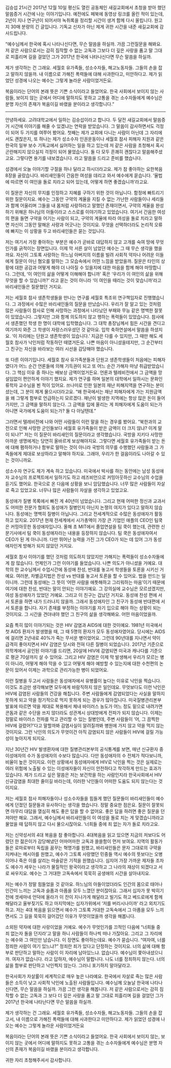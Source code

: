 
김승섭
21시간
2017년 12월 10일 평신도 열린 공동체인 새길교회에서 초청을 받아 했던 말씀증거 시간에 나눈 이야기입니다. 예전에도 페북에 동영상 링크를 올린 적이 있는데, 2년이 지나 연구년이 되어서야 녹취록을 정리할 시간이 생겨 함께 다시 올립니다. 원고지 30매 분량의 긴 글입니다. 기독교 신자가 아닌 제게 귀한 시간을 내준 새길교회에 감사드립니다.

“예수님께서 한국에 혹시 나타나신다면, 무슨 말씀을 하실까. 가끔 그런질문을 해봐요. 저 같은 사람으로서는 감히 짐작할 수 없는 고독과 그보다 더 깊은 사랑을 품고 말 그대로 피흘리며 길을 걸었던 그가 2017년 한국에 나타나신다면 무슨 말씀을 하실까.

제가 생각하는 건 그래요. 세월호 유가족들, 성소수자들, 해고노동자들. 그들의 손을 잡고 말하지 않을까. 내 이름으로 가해진 폭력들에 대해 사과한다고, 미안하다고. 제가 읽었던 성경에 나오는 예수는 그렇게 놀라운 사람이었거든요.

복음이라는 단어의 본래 뜻은 기쁜 소식이라고 들었어요. 한국 사회에서 보이지 않는 사람들, 보이지 않는 곳에서 어디에 말하지도 못하고 고통을 겪는 소수자들에게 예수님은 분명 자신의 존재가 복음이길 바랬을 분이라고 생각합니다.”

----

안녕하세요. 고려대학교에서 일하는 김승섭이라고 합니다. 두 달전 새길교회에서 말씀증거 시간에 이야기를 해줄 수 있겠냐는 연락을 받았습니다. 그 말씀이 감사하면서도 걱정이 되어 두 가지를 여쭈어 봤어요. 첫째는 제가 교회에 다니는 사람이 아닌데 그 자리에 서도 괜찮은지, 또 하나는 제가 성소수자 인권운동이나 세월호 참사 피해자 지원과 같은 한국의 일부 보수 기독교에서 싫어하는 일을 하고 있는데 저 같은 사람을 초청해서 혹시 곤란해지지 않으실지 걱정이 되어 물었습니다. 둘 다 모두 흔쾌히 괜찮다고 말씀해주셨고요. 그렇다면 용기를 내보겠습니다. 라고 말씀을 드리고 준비를 했습니다.

성경에서 오늘 이야기할 구절을 하나 달라고 하시더라고요. 제가 참 좋아하는 요한복음 8장을 골랐습니다. 바리새인들이 간음한 여성을 데리고 와서 예수에게 묻습니다. ‘율법에 따르면 이 여인을 돌로 치라고 되어 있는데, 어떻게 하면 좋겠습니까’라고요.

이 질문은 자신의 무지를 인정하고 지혜를 구하기 위한 것이 아닙니다. 함정에 빠트리기 위한 질문이지요. 예수는 그동안 구약의 계율을 지킬 수 없는 가난한 사람들이나 세리들과 함께 어울리며 그들을 내 몸처럼 사랑하라고 말했던 존재이면서, 구약의 계율을 완성하기 위해온 하나님의 아들이라고 스스로를 이야기하고 있었습니다. 여기서 간음한 여성의 편을 들면 구약을 어기는 사람이 되고, 구약의 계율에 따라 여성을 돌로 치라고 말하면 자신이 그동안 말해온 사랑과 어긋나는 것이지요. 무엇을 선택하더라도 논리적 오류에 빠지는 이 상황을 두고 바리새인들은 묻는 것입니다.

저는 여기서 가장 좋아하는 부분은 예수가 곧바로 대답하지 않고 고개를 숙여 땅에 무엇인가를 긁적이는 장면입니다. 이제 막 서른 살이 넘었던 예수는 그 때 무슨 생각을 했을까요. 자신이 그토록 사랑하는 하느님 아버지의 이름을 빌려 사회적 약자나 어려운 이들에게 질문이 아닌 혐오를 말하는 그 모습속에서 어떤 느낌을 받았을까. 질문은 타인의 상황에 대한 공감과 어떻게 해야 더 나아질 수 있을지에 대한 마음을 함께 해야 마땅합니다. 그런데, ‘이 여인의 삶을 어떻게 이해해야 합니까’ 혹은 ‘우리가 이 여인의 삶을 위해 무엇을 할 수 있습니까?’ 라고 묻는 것이 아니라 ‘이 여인을 때리는 것이 맞습니까’라고 바리새인들은 질문했던 거지요.

저는 세월호 참사 생존학생들을 만나는 연구를 세월호 특조위 연구책임자로 진행했습니다. 그 과정에서 수많은 바리새인들의 질문을 만났습니다. 우리가 잘 알고 있는 것처럼 많은 사람들이 참사로 인해 사망하는 과정에서 나타났던 부패와 무능 같은 명백한 잘못이 있었습니다. 그렇지만 그와 함께 의도하지 않고 행하는 폭력들이 있었습니다. 참사에서 생존했던 학생 한 명이 대학에 입학했습니다. 그 대학 총장님께서 힘든 시간을 견디고 여기까지 와준 그 학생이 자랑스러우셨던 것 같아요. 입학 축하연설에서 말씀을 하셨지요. ‘이 자리에는 단원고 생존학생이 있습니다.’ 지금은 다를 수 있지만, 그 때만 해도 세월호 참사가 낙인처럼 작동하던 때였거든요. 나쁜 마음이 아니셨을테지만, 그 순간부터 그 친구는 자신을 바라보는 여러 시선을 감당해야 했습니다.

또 다른 이야기입니다. 세월호 참사 유가족분들과 단원고 생존학생들이 처음에는 피해자였다가 어느 순간 언론들에 의해 기득권이 되고 또 어느 순간 가해자 마냥 취급받았습니다. 그 핵심 이유 중 하나는 배보상 금액이었거든요. 언론과 텔레비전에서 그 금액을 망설임없이 편안하게 이야기 했지요. 제가 연구를 하며 일본의 대학에서 일하시는 문화인류학자 교수님을 뵌 적이 있어요. 쓰나미로 인한 일본의 재난 피해지역을 연구하는 분이셨는데, 그 분이 제게 물으시더라고요. “왜 한국에서는 재난 피해자에게 가는 지원금액을 왜 그렇게 함부로 언급하는지 모르겠다. 재난이 발생한 지역에는 항상 많은 돈이 들어가지만, 그 금액을 말하지 않는다. 그 금액을 입에 올리는 게 피해자에게 도움이 되는가 아니면 국가에게 도움이 되는가? 둘 다 아닐텐데.”

그러면서 텔레비전에 나와 어떤 사람들이 이런 말을 하는 경우를 봤어요. “북한과의 교전으로 인해 사망한 군인들보다 세월호 유가족들이 받은 금액이 더 크지 않냐? 이게 말이 되나?” 저는 이 질문이 바리새인의 질문이라고 생각했습니다. 국방을 지키다 사망한 아까운 생명에게는 당연히 올바르게 보상해야지요. 그렇다면 세월호 유가족들이 받는 돈에 대해 폄하하거나 함부로 말하는 것이 아니라 국방의 의무를 수행했던 사람들과 그 가족들에게 제대로 보상하라고 말해야 하지요. 그래야, 우리가 한 걸음이라도 나아갈 수 있는 것이니까요.

성소수자 연구도 제가 계속 하고 있습니다. 미국에서 박사를 하는 동안에는 남성 동성애자 교수님의 프로젝트에서 일하기도 하고 레즈비언으로 커밍아웃하신 교수님의 수업을 듣기도 했어요. 한국으로 온 다음에 상황을 보니 암담했습니다. 너무 많은 사람들이 자살로 죽고 있었고요. 너무나 많은 사람들이 자살을 생각하고 있었고요.

동성애가 질병 목록에서 빠진 게 40년이 넘었습니다. 그리고 현재 어떠한 정신과 교과서도 어떠한 전문가 협회도 동성애가 질병인지 아닌지 논쟁의 여지가 있다고 말하지 않습니다. 동성애는 명백히 질병이 아닙니다. 그리고 전세계적으로 수많은 동성애자가 활동하고 있지요. 2017년 현재 전세계에서 시가총액이 가장 큰 기업인 애플의 CEO인 팀쿡은 커밍아웃한 동성애자입니다. 올해 초 MIT에서 졸업연설을 팀 쿡이 했는데, 관련한 신문기사에서 팀 쿡이 동성애자라는 내용을 등장하지 않습니다. 팀 쿡은 동성애자여서 CEO가 된 게 아니니까. 다만 뛰어난 능력을 가진 그가 CEO가 되는 데 있어 그가 동성애자인게 방해가 되지 않았던 거지요.

세월호 참사 이야기를 했던 것처럼 의도하지 않았지만 가해지는 폭력들이 성소수자들에게 참 많습니다. 언제인가 그런 이야기를 들었습니다. 나쁜 의도가 아니셨을 거예요. 대학의 한 교수님께서 수업시간에 동성애 찬성, 반대를 놓고서 학생들을 토론을 시키신 거예요. 여러분, 차별금지법은 찬성 vs 반대를 놓고서 토론을 할 수 있어요. 법을 만드는 일이니까. 그런데 동성애는 그 뜻이 ‘어떤 사람을 애틋해하고 그리워하는 마음’이기 때문에 여기에 대한 찬성, 반대는 말이 안되는 이야기예요. 그 강의실에 교수님은 모르셨겠지만, 여성 동성애자가 있었던 거예요. 그리고 이 친구는 겁났던 거지요. 동성애 찬성 편에 서서 토론을 하면 내가 드러나지 않을까. 그래서 동성애자인 그 친구가 동성애 반대편에 서서 토론을 합니다. 자기 존재를 부정하는 이야기를 자기 입으로 해야 하는 상황이 되는 것이지요. 그 시간을 견뎌내야 했던 그 친구의 삶을 생각해봐요. 어떤 마음이었을까.

요즘 특히 많이 이야기되는 것은 HIV 감염과 AIDS에 대한 것이예요. 1981년 미국에서 첫 AIDS 환자가 발생했을 때, 그 때 5명의 환자가 모두 동성애자였어요. 당시에는 AIDS에 걸리면 2년내로 40%가 죽는 무서운 병이었어요. 그런데 90년대를 지나면서 약이 급격히 좋아지면서 HIV 감염은 당시와 전혀 다른 질병이 되었습니다. 2017년 기준으로 의학계에서 공인된 이야기를 드리면, 20살에 HIV에 감염되면 미국과 캐나다를 기준으로 평균 70살까지 살 수 있어요. 그리고 HIV 감염은 이제 막 발생해서 우리가 모르는 병이 아니라, 어떻게 해야 막을 수 있고 어떻게 해야 예방할 수 있는지에 대한 수천편의 논문이 있어서 이제는 과학으로 관리가능한 병이 되었어요.

이런 질병을 두고서 사람들은 동성애자에서 유병률이 높다는 이유로 낙인을 찍습니다. 이것도 조금만 생각해보면 모두에게 바람직하지 않은 일인데요. 무엇보다도 이런 낙인은 HIV에 감염된 사람들의 건강을 해칩니다. 주변 사람들에게 감염되었다는 사실을 말하지 못하게 되고 약을 정기적으로 먹지 못하게 되는 경우가 많아집니다. 미국질병관리본부 발표에 따르면 약을 제대로 복용해서 체내 바이러스 농도가 어느 정도 밑으로 내려가면 콘돔과 같은 수단을 쓰지 않더라도 성관계시 상대방에게 전파가 되지 않습니다. 이제는 정말로 바이러스 전파를 막고 관리할 수 있는 질병인데, 주변 사람들이 ‘어, 그 끔찍한 HIV에 걸렸어?’다고 말할까봐 감염사실이 알려질까봐 병원에 가지 않고 약을 먹지 않는 것이지요. 그런 낙인의 의도가 무엇이건 아직 감염되지 않은 사람들이 HIV에 걸릴 가능성이 높아지게 되지요.

지난 30년간 HIV 발생환자에 대한 질병관리본부의 공식통계를 보면, 매년 신규환자 중 이성애자의 수가 동성애자의 수보다 많습니다. 다만 동성애자의 수 전체가 적다보니까, 비율이 높은 것이지요. 이런 상황에서 동성애자에게 HIV로 낙인을 찍는 것은 실제로는 여러 위험에 노출될 수 있는 이성애자들이 자신이 안전하다고 착각하게 만드는 효과가 있습니다. 제가 드리고 싶은 말씀은 저는 보건학을 하는 사람인지라 한국사회에서 HIV 신규감염을 최대한 줄이길 바라는데, 이러한 낙인들이 어떠한 도움도 되지 않는다는 것이지요.

저는 세월호 참사 피해자들이나 성소수자들을 힘들게 했던 질문들이 바리새인들이 예수에게 던졌던 질문들과 유사하다는 생각을 했습니다. 정말 중요한 점은요. 질문이 잘못되면 아무리 대답을 열심히 해도 좋은 답을 할 수 없어요. 좋은 답을 하려면 좋은 질문을 던져야만 해요. 그래서, 예수님께서 바리새인들이 이 여성을 돌로 치는 게 맞겠습니까라고 물었을 때 답하지 않고 다시 물으시잖아요. ‘너희들 중에 죄 없는 자가 돌로 치라고요.

저는 신약성서의 4대 복음을 참 좋아합니다. 4대복음을 읽고 있으면 지금의 저보다도 어렸던 한 젊은이가 감당해냈던 어마어마한 고독과 쓸쓸함이 먼저 보여요. 지역의 활동가들은 로마로부터 독립을 꿈꾸는 혁명가를 원했고, 바리새인들은 문자 그대로의 구약을 지켜내는 메시아를 원했고, 예수가 그토록 사랑했던 민중들 역시 예수의 뜻보다는 오병이어나 죽은 이를 살리는 마술같은 기적을 원했습니다. 심지어 가장 가까운 제자들 조차도 예수가 세우는 나라가 물질적인 왕국이라고 생각하고 그 나라의 재상이 되겠다고 서로 싸우지요. 예수는 그 거대한 고독속에서 묵묵히 공생애의 시간을 살아내지요.

저는 예수가 정말 힘들었을 것 같아요. 하느님의 아들이었더라도 인간의 몸으로 태어나 인간이 느끼는 고독과 슬픔과 아픔을 모두 느꼈던 분이잖아요. 그래서 십자가 못 박히기 전에 겟세마네 언덕에 올라가 이 잔이 지나가게 해달라고 빌기도 하고 베드로에게 함께 해달라고 울부짖기도 하고 마지막에는 십자가위에서 ‘저를 버리시나이까’ 라고 외치기도 하고. 저는 4대 복음을 읽으면서 예수가 그토록 거대한 고독속에서 그 아픔을 모두 느끼면서도 그 길을 묵묵히 걸어갔던 이유가 무엇이었을까 생각을 해봅니다.

소외된 약자에 대한 사랑이었을 거예요. 예수가 무엇인가를 끄적인 다음에 “너희들 중 죄 없는자 돌을 던지라’고 말을 하니 사람들이 하나씩 떠나 가잖아요. 그리고 그 자리에는 예수와 그 여인만 남습니다. 이 장면도 좋아하는데요. 예수가 묻습니다. “여자여, 너를 정죄한 사람이 여기 있느냐?” 정죄란 죄가 있다고 단정하는 것이지요. 너의 삶에 대해 함부로 판단하고 말하는 사람이 이 자리에 남아있느냐. 없습니다. 예수님이 쫓아내셨으니까. 여자가 없습니다. 라고 답하자, 예수님이 말합니다. 나도 너를 정죄하지 않는다. 너의 삶을 함부로 판단하고 낙인찍지 않는다. 그러니 포기하지 말아달라고.

한국사회가 자살률이 세계적으로 매우 높은 나라예요. 한국에서 자살로 죽는 많은 사람들은 소득이 낮고 사회적 낙인에 노출된 사람들입니다. 예수님께 오늘날 한국에 나타나신다면, 무슨 말씀을 하실까. 가끔 그런 생각을 해봅니다. 저 같은 사람으로서는 감히 짐작할 수 없는 고독과 그 보다 더 깊은 사랑을 품고 말 그대로 피흘리며 길을 걸었던 그가 2017년 한국에 나타난다면 무슨 말씀을 하실까.

제가 생각하는 건 그래요. 세월호 유가족들, 성소수자들, 해고노동자들. 그들의 손을 잡고서, 내 이름으로 가해진 폭력들에 대해 사과한다고 미안하다고. 제가 읽었던 성경에 나오는 예수는 그렇게 놀라운 사람이었거든요

복음이라는 단어의 본래 뜻은 기쁜 소식이라고 들었어요. 한국 사회에서 보이지 않는, 보이지 않는 곳에서 어디에 말하지도 못하고 고통을 겪는 소수자들에게 예수님은 분명 자신의 존재가 복음이길 바랬을 분이라고 생각합니다.

귀한 자리 초청해주셔서 감사합니다.
